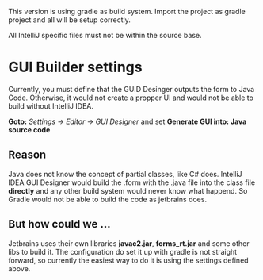 This version is using gradle as build system. Import the project as gradle project and all will be setup correctly.

All IntelliJ specific files must not be within the source base.

# GUI Builder settings
Currently, you must define that the GUID Desinger outputs the form to Java Code. Otherwise, it would not create a propper UI and would not be able to build without IntelliJ IDEA.

**Goto:** *Settings -> Editor -> GUI Designer* and set **Generate GUI into: Java source code**

## Reason
Java does not know the concept of partial classes, like C# does. IntelliJ IDEA GUI Designer would build the .form with the .java file into the class file **directly** and any other build system would never know what happend. So Gradle would not be able to build the code as jetbrains does.

## But how could we ...
Jetbrains uses their own libraries **javac2.jar**, **forms_rt.jar** and some other libs to build it. The configuration do set it up with gradle is not straight forward, so currently the easiest way to do it is using the settings defined above.  